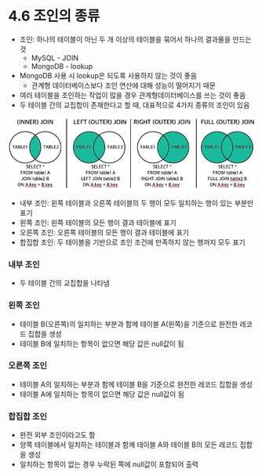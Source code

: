 # 4.6 조인의 종류

- 조인: 하나의 테이블이 아닌 두 개 이상의 테이블을 묶어서 하나의 결과물을 만드는 것
    - MySQL - JOIN
    - MongoDB - lookup
- MongoDB 사용 시 lookup은 되도록 사용하지 않는 것이 좋음
    - 관계형 데이터베이스보다 조인 연산에 대해 성능이 떨어지기 때문
- 여러 테이블을 조인하는 작업이 많을 경우 관계형데이터베이스를 쓰는 것이 좋음
- 두 테이블 간의 교집합이 존재한다고 할 때, 대표적으로 4가지 종류의 조인이 있음

![image.png](./4.6%20조인의%20종류/image.png)

- 내부 조인: 왼쪽 테이블과 오른쪽 테이블의 두 행이 모두 일치하는 행이 있는 부분만 표기
- 왼쪽 조인: 왼쪽 테이블의 모든 행이 결과 테이블에 표기
- 오른쪽 조인: 오른쪽 테이블의 모든 행이 결과 테이블에 표기
- 합집합 조인: 두 테이블을 기반으로 조인 조건에 만족하지 않는 행까지 모두 표기

### 내부 조인

- 두 테이블 간의 교집합을 나타냄

### 왼쪽 조인

- 테이블 B(오른쪽)의 일치하는 부분과 함께 테이블 A(왼쪽)을 기준으로 완전한 레코드 집합을 생성
- 테이블 B에 일치하는 항목이 없으면 해당 값은 null값이 됨

### 오른쪽 조인

- 테이블 A의 일치하는 부분과 함께 테이블 B을 기준으로 완전한 레코드 집합을 생성
- 테이블 A에 일치하는 항목이 없으면 해당 값은 null값이 됨

### 합집합 조인

- 완전 외부 조인이라고도 함
- 양쪽 테이블에서 일치하는 테이블과 함께 테이블 A와 테이블 B의 모든 레코드 집합을 생성
- 일치하는 항목이 없는 경우 누락된 쪽에 null값이 포함되어 출력